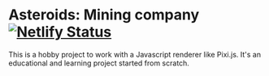 # Asteroids: Mining company [![Netlify Status](https://api.netlify.com/api/v1/badges/cef0ed74-5ba8-49d8-bf29-5dd28b3e5fe1/deploy-status)](https://app.netlify.com/sites/frolicking-tiramisu-7f7aa0/deploys)
This is a hobby project to work with a Javascript renderer like Pixi.js. It's an educational and learning project started from scratch.

